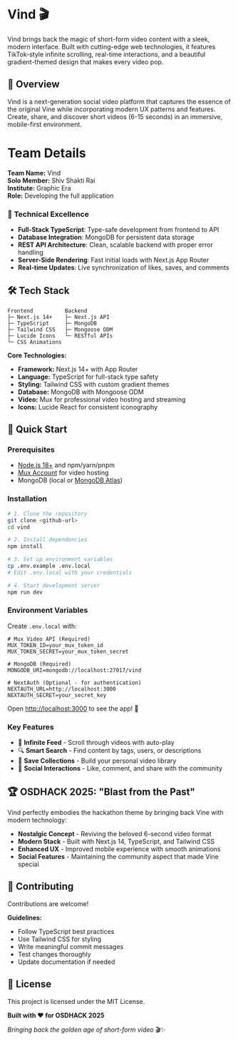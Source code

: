 # Vind 🎬

Vind brings back the magic of short-form video content with a sleek, modern interface. Built with cutting-edge web technologies, it features TikTok-style infinite scrolling, real-time interactions, and a beautiful gradient-themed design that makes every video pop.

## 🌟 Overview

Vind is a next-generation social video platform that captures the essence of the original Vine while incorporating modern UX patterns and features. Create, share, and discover short videos (6-15 seconds) in an immersive, mobile-first environment.

# Team Details
**Team Name:** Vind   
**Solo Member:** Shiv Shakti Rai   
**Institute:** Graphic Era   
**Role:** Developing the full application


### 🚀 **Technical Excellence**
- **Full-Stack TypeScript**: Type-safe development from frontend to API
- **Database Integration**: MongoDB for persistent data storage
- **REST API Architecture**: Clean, scalable backend with proper error handling
- **Server-Side Rendering**: Fast initial loads with Next.js App Router
- **Real-time Updates**: Live synchronization of likes, saves, and comments

## 🛠️ Tech Stack

```
Frontend          Backend           
├─ Next.js 14+    ├─ Next.js API     
├─ TypeScript     ├─ MongoDB         
├─ Tailwind CSS   ├─ Mongoose ODM    
├─ Lucide Icons   └─ RESTful APIs   
└─ CSS Animations                   
```

**Core Technologies:**
- **Framework:** Next.js 14+ with App Router
- **Language:** TypeScript for full-stack type safety
- **Styling:** Tailwind CSS with custom gradient themes
- **Database:** MongoDB with Mongoose ODM
- **Video:** Mux for professional video hosting and streaming
- **Icons:** Lucide React for consistent iconography


## 🚀 Quick Start

### Prerequisites
- [Node.js 18+](https://nodejs.org/) and npm/yarn/pnpm
- [Mux Account](https://dashboard.mux.com/) for video hosting
- MongoDB (local or [MongoDB Atlas](https://www.mongodb.com/atlas))

### Installation

```bash
# 1. Clone the repository
git clone <github-url>
cd vind

# 2. Install dependencies
npm install

# 3. Set up environment variables
cp .env.example .env.local
# Edit .env.local with your credentials

# 4. Start development server
npm run dev
```

### Environment Variables
Create `.env.local` with:
```env
# Mux Video API (Required)
MUX_TOKEN_ID=your_mux_token_id
MUX_TOKEN_SECRET=your_mux_token_secret

# MongoDB (Required)
MONGODB_URI=mongodb://localhost:27017/vind

# NextAuth (Optional - for authentication)
NEXTAUTH_URL=http://localhost:3000
NEXTAUTH_SECRET=your_secret_key
```

Open [http://localhost:3000](http://localhost:3000) to see the app! 🎉


### Key Features
- 🎯 **Infinite Feed** - Scroll through videos with auto-play
- 🔍 **Smart Search** - Find content by tags, users, or descriptions  
- 💾 **Save Collections** - Build your personal video library
- 👥 **Social Interactions** - Like, comment, and share with the community

## 🏆 OSDHACK 2025: "Blast from the Past"

Vind perfectly embodies the hackathon theme by bringing back Vine with modern technology:
- **Nostalgic Concept** - Reviving the beloved 6-second video format
- **Modern Stack** - Built with Next.js 14, TypeScript, and Tailwind CSS
- **Enhanced UX** - Improved mobile experience with smooth animations
- **Social Features** - Maintaining the community aspect that made Vine special

## 🤝 Contributing

Contributions are welcome! 

**Guidelines:**
- Follow TypeScript best practices
- Use Tailwind CSS for styling  
- Write meaningful commit messages
- Test changes thoroughly
- Update documentation if needed

## 📄 License

This project is licensed under the MIT License.

**Built with ❤️ for OSDHACK 2025**

*Bringing back the golden age of short-form video* 🎬✨

